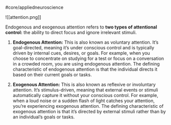 #core/appliedneuroscience

![[attention.png]]

Endogenous and exogenous attention refers to **two types of attentional control:** the ability to direct focus and ignore irrelevant stimuli.

1. **Endogenous Attention:** This is also known as voluntary attention. It’s goal-directed, meaning it’s under conscious control and is typically driven by internal cues, desires, or goals. For example, when you choose to concentrate on studying for a test or focus on a conversation in a crowded room, you are using endogenous attention. The defining characteristic of endogenous attention is that the individual directs it based on their current goals or tasks.

2. **Exogenous Attention:** This is also known as reflexive or involuntary attention. It’s stimulus-driven, meaning that external events or stimuli automatically capture it without your conscious control. For example, when a loud noise or a sudden flash of light catches your attention, you’re experiencing exogenous attention. The defining characteristic of exogenous attention is that it’s directed by external stimuli rather than by an individual’s goals or tasks.

